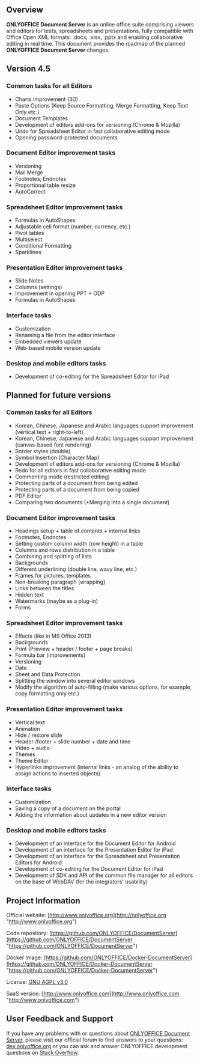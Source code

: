 ## Overview

**ONLYOFFICE Document Server** is an online office suite comprising viewers and editors for texts, spreadsheets and presentations, fully compatible with Office Open XML formats: .docx, .xlsx, .pptx and enabling collaborative editing in real time. This document provides the roadmap of the planned **ONLYOFFICE Document Server** changes.

## Version 4.5

### Common tasks for all Editors

* Charts Improvement (3D)
* Paste Options (Keep Source Formatting, Merge Formatting, Keep Text Only etc.)
* Document Templates
* Development of editors add-ons for versioning (Chrome & Mozilla)
* Undo for Spreadsheet Editor in fast collaborative editing mode
* Opening password-protected documents

### Document Editor improvement tasks

* Versioning
* Mail Merge
* Footnotes, Endnotes 
* Proportional table resize
* AutoCorrect

### Spreadsheet Editor improvement tasks

* Formulas in AutoShapes
* Adjustable cell format (number, currency, etc.)
* Pivot tables
* Multiselect
* Conditional Formatting
* Sparklines

### Presentation Editor improvement tasks

* Slide Notes
* Columns (settings)
* Improvement in opening PPT + ODP
* Formulas in AutoShapes

### Interface tasks

* Customization
* Renaming a file from the editor interface
* Embedded viewers update
* Web-based mobile version update

### Desktop and mobile editors tasks

* Development of co-editing for the Spreadsheet Editor for iPad

## Planned for future versions

### Common tasks for all Editors

* Korean, Chinese, Japanese and Arabic languages support improvement (vertical text + right-to-left) 
* Korean, Chinese, Japanese and Arabic languages support improvement (canvas-based font rendering) 
* Border styles (double)
* Symbol Insertion (Character Map)
* Development of editors add-ons for versioning (Chrome & Mozilla)
* Redo for all editors in fast collaborative editing mode
* Commenting mode (restricted editing)
* Protecting parts of a document from being edited
* Protecting parts of a document from being copied
* PDF Editor
* Comparing two documents (+Merging into a single document)

### Document Editor improvement tasks

* Headings setup + table of contents + internal links
* Footnotes, Endnotes
* Setting custom column width (row height) in a table
* Columns and rows distribution in a table
* Combining and splitting of lists
* Backgrounds
* Different underlining (double line, wavy line, etc.)
* Frames for pictures, templates
* Non-breaking paragraph (wrapping)
* Links between the titles
* Hidden text
* Watermarks (maybe as a plug-in)
* Forms

### Spreadsheet Editor improvement tasks

* Effects (like in MS Office 2013)
* Backgrounds
* Print (Preview + header / footer + page breaks)
* Formula bar (improvements)
* Versioning
* Data
* Sheet and Data Protection
* Splitting the window into several editor windows 
* Modify the algorithm of auto-filling (make various options, for example, copy formatting only etc.)

### Presentation Editor improvement tasks

* Vertical text
* Animation
* Hide / restore slide
* Header /footer + slide number + date and time
* Video + audio
* Themes
* Theme Editor
* Hyperlinks improvement (internal links - an analog of the ability to assign actions to inserted objects)

### Interface tasks

* Customization
* Saving a copy of a document on the portal
* Adding the information about updates in a new editor version

### Desktop and mobile editors tasks

* Development of an interface for the Document Editor for Android
* Development of an interface for the Presentation Editor for iPad
* Development of an interface for the Spreadsheet and Presentation Editors for Android
* Development of co-editing for the Document Editor for iPad
* Development of SDK and API of the common file manager for all editors on the base of WebDAV (for the integrators' usability)

## Project Information

Official website: [http://www.onlyoffice.org](http://onlyoffice.org "http://www.onlyoffice.org")

Code repository: [https://github.com/ONLYOFFICE/DocumentServer](https://github.com/ONLYOFFICE/DocumentServer "https://github.com/ONLYOFFICE/DocumentServer")

Docker Image: [https://github.com/ONLYOFFICE/Docker-DocumentServer](https://github.com/ONLYOFFICE/Docker-DocumentServer "https://github.com/ONLYOFFICE/Docker-DocumentServer")

License: [GNU AGPL v3.0](https://help.onlyoffice.com/products/files/doceditor.aspx?fileid=4358397&doc=K0ZUdlVuQzQ0RFhhMzhZRVN4ZFIvaHlhUjN2eS9XMXpKR1M5WEppUk1Gcz0_IjQzNTgzOTci0 "GNU AGPL v3.0")

SaaS version: [http://www.onlyoffice.com](http://www.onlyoffice.com "http://www.onlyoffice.com")

## User Feedback and Support

If you have any problems with or questions about [ONLYOFFICE Document Server][2], please visit our official forum to find answers to your questions: [dev.onlyoffice.org][1] or you can ask and answer ONLYOFFICE development questions on [Stack Overflow][3].

  [1]: http://dev.onlyoffice.org
  [2]: https://github.com/ONLYOFFICE/DocumentServer
  [3]: http://stackoverflow.com/questions/tagged/onlyoffice 
